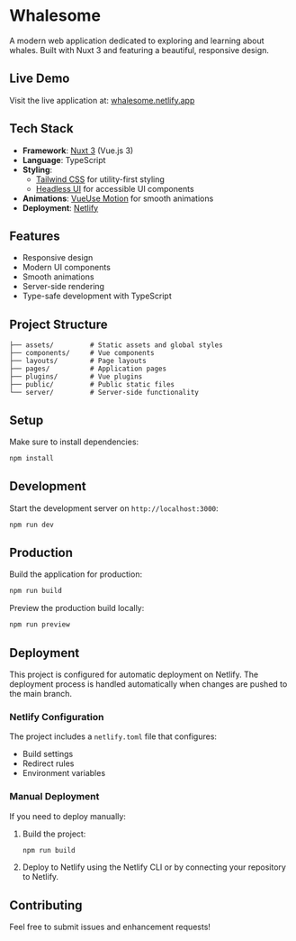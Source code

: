 # Whalesome

A modern web application dedicated to exploring and learning about whales. Built with Nuxt 3 and featuring a beautiful, responsive design.

## Live Demo

Visit the live application at: [whalesome.netlify.app](https://whalesome.netlify.app)

## Tech Stack

- **Framework**: [Nuxt 3](https://nuxt.com/) (Vue.js 3)
- **Language**: TypeScript
- **Styling**:
  - [Tailwind CSS](https://tailwindcss.com/) for utility-first styling
  - [Headless UI](https://headlessui.com/) for accessible UI components
- **Animations**: [VueUse Motion](https://motion.vueuse.org/) for smooth animations
- **Deployment**: [Netlify](https://www.netlify.com/)

## Features

- Responsive design
- Modern UI components
- Smooth animations
- Server-side rendering
- Type-safe development with TypeScript

## Project Structure

```
├── assets/         # Static assets and global styles
├── components/     # Vue components
├── layouts/        # Page layouts
├── pages/          # Application pages
├── plugins/        # Vue plugins
├── public/         # Public static files
└── server/         # Server-side functionality
```

## Setup

Make sure to install dependencies:

```bash
npm install
```

## Development

Start the development server on `http://localhost:3000`:

```bash
npm run dev
```

## Production

Build the application for production:

```bash
npm run build
```

Preview the production build locally:

```bash
npm run preview
```

## Deployment

This project is configured for automatic deployment on Netlify. The deployment process is handled automatically when changes are pushed to the main branch.

### Netlify Configuration

The project includes a `netlify.toml` file that configures:

- Build settings
- Redirect rules
- Environment variables

### Manual Deployment

If you need to deploy manually:

1. Build the project:

   ```bash
   npm run build
   ```

2. Deploy to Netlify using the Netlify CLI or by connecting your repository to Netlify.

## Contributing

Feel free to submit issues and enhancement requests!
